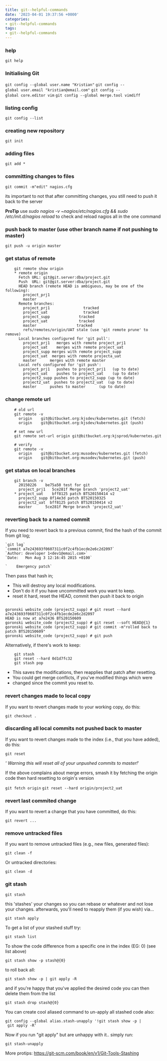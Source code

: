 ```yaml
---
title: git--helpful-commands
date: '2023-04-01 19:37:56 +0000'
categories:
- git--helpful-commands
tags:
- git--helpful-commands
---
```


### help

`git help `<command>

### Initialising Git

`git config --global user.name "Kristian"`
`git config --global user.email "kristian@email.com"`
`git config --global core.editor vim`
`git config --global merge.tool vimdiff`

### listing config

`git config --list`

### creating new repository

`git init`

### adding files

`git add *`

### committing changes to files

`git commit -m"edit" nagios.cfg`

its important to not that after committing changes, you still need to
push it back to the server

<b> ProTip</b> use <i>sudo nagios -v \~nagios/etc/nagios.cfg && sudo
/etc/init.d/nagios reload</i> to check and reload nagios all in the one
command

### push back to master (use other branch name if not pushing to master)

`git push -u origin master`

### get status of remote
```
    git remote show origin
    * remote origin
      Fetch URL: git@git.server:dba/project.git
      Push  URL: git@git.server:dba/project.git
      HEAD branch (remote HEAD is ambiguous, may be one of the following):
        project_prj1
        master
      Remote branches:
        project_prj1               tracked
        project_uat                tracked
        project_supp             tracked
        project_uat              tracked
        master                  tracked
        refs/remotes/origin/UAT stale (use 'git remote prune' to remove)
      Local branches configured for 'git pull':
        project_prj1   merges with remote project_prj1
        project_uat    merges with remote project_uat
        project_supp merges with remote project_supp
        project_uat  merges with remote projecta_uat
        master      merges with remote master
      Local refs configured for 'git push':
        project_prj1   pushes to project_prj1   (up to date)
        project_uat    pushes to project_uat    (up to date)
        project2_supp pushes to project2_supp (up to date)
        project2_uat  pushes to project2_uat  (up to date)
        master      pushes to master      (up to date)
```
### change remote url
```
    # old url
    git remote -v
      origin    git@bitbucket.org:kjsdev/kubernetes.git (fetch)
      origin    git@bitbucket.org:kjsdev/kubernetes.git (push)

    # set new url
    git remote set-url origin git@bitbucket.org:kjsprod/kubernetes.git

    # verify
    git remote -v
      origin    git@bitbucket.org:musodev/kubernetes.git (fetch)
      origin    git@bitbucket.org:musodev/kubernetes.git (push)
```
### get status on local branches
```
    git branch -v
      20150226    be75a50 test for git
      project_prj1   5ce281f Merge branch 'project2_uat'
    * project_uat    bff8125 patch BTS20150414 v2
      project2_supp 8f14e3d patch BTS20150325
      project2_uat  bff8125 patch BTS20150414 v2
      master      5ce281f Merge branch 'project2_uat'
```
### reverting back to a named commit

If you need to revert back to a previous commit, find the hash of the
commit from git log;
```
`git log`
`commit a7e243693f0607311c0f2c4fb1ecde2e6c2d2097`
`Author: developer 1<dev1@email.com>`
`Date:   Mon Aug 3 12:16:45 2015 +0100`

`    Emergency patch`
```
Then pass that hash in;

  - This will destroy any local modifications.
  - Don't do it if you have uncommitted work you want to keep.
  - reset it hard, reset the HEAD, commit then push it back to origin



```

goronski website_code (project2_supp) # git reset --hard a7e243693f0607311c0f2c4fb1ecde2e6c2d2097
HEAD is now at a7e2436 BTS20150609
goronski website_code (project2_supp) # git reset --soft HEAD@{1}
goronski website_code (project2_supp) # git commit -m"rolled back to patch BTS20150609"
goronski website_code (project2_supp) # git push
```

Alternatively, if there's work to keep:
```
    git stash
    git reset --hard 0d1d7fc32
    git stash pop
```
  - This saves the modifications, then reapplies that patch after
    resetting.
  - You could get merge conflicts, if you've modified things which were
  - changed since the commit you reset to.

### revert changes made to local copy

If you want to revert changes made to your working copy, do this:

`git checkout .`

### discarding all local commits not pushed back to master

If you want to revert changes made to the index (i.e., that you have
added), do this:

`git reset`

*' Warning this will reset all of your unpushed commits to master\!*'

If the above complains about merge errors, smash it by fetching the
origin code then hard resetting to origin's version

`git fetch origin`
`git reset --hard origin/project2_uat`

### revert last commited change

If you want to revert a change that you have committed, do this:

`git revert ...`

### remove untracked files

If you want to remove untracked files (e.g., new files, generated
files):

`git clean -f `

Or untracked directories:

`git clean -d`

### git stash

`git stash`

this 'stashes' your changes so you can rebase or whatever and not lose
your changes. afterwards, you'll need to reapply them (if you wish)
via...

`git stash apply`

To get a list of your stashed stuff try:

`git stash list`

To show the code difference from a specific one in the index (EG: 0)
(see list above)

`git stash show -p stash@{0}`

to roll back all:

`git stash show -p | git apply -R`

and if you're happy that you've applied the desired code you can then
delete them from the list

`git stash drop stash@{0}`

You can create cool aliased command to un-apply all stashed code also:

`git config --global alias.stash-unapply '!git stash show -p | git apply -R'`

Now if you run "git apply" but are unhappy with it.. simply run:

`git stash-unapply`

More protips: <https://git-scm.com/book/en/v1/Git-Tools-Stashing>
